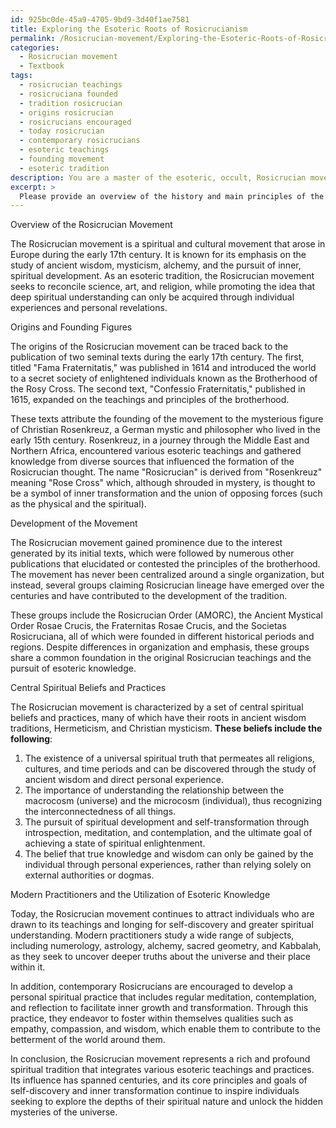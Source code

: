 ```yaml
---
id: 925bc0de-45a9-4705-9bd9-3d40f1ae7581
title: Exploring the Esoteric Roots of Rosicrucianism
permalink: /Rosicrucian-movement/Exploring-the-Esoteric-Roots-of-Rosicrucianism/
categories:
  - Rosicrucian movement
  - Textbook
tags:
  - rosicrucian teachings
  - rosicruciana founded
  - tradition rosicrucian
  - origins rosicrucian
  - rosicrucians encouraged
  - today rosicrucian
  - contemporary rosicrucians
  - esoteric teachings
  - founding movement
  - esoteric tradition
description: You are a master of the esoteric, occult, Rosicrucian movement and education, you have written many textbooks on the subject in ways that provide students with rich and deep understanding of the subject. You are being asked to write textbook-like sections on a topic and you do it with full context, explainability, and reliability in accuracy to the true facts of the topic at hand, in a textbook style that a student would easily be able to learn from, in a rich, engaging, and contextual way. Always include relevant context (such as formulas and history), related concepts, and in a way that someone can gain deep insights from.
excerpt: > 
  Please provide an overview of the history and main principles of the Rosicrucian movement. Detail the origins, the founding figures, and their key writings, as well as the development of the movement over time. Additionally, discuss the central spiritual beliefs, practices, and goals of Rosicrucians, and how their esoteric knowledge can be utilized by modern practitioners.
---
```

Overview of the Rosicrucian Movement

The Rosicrucian movement is a spiritual and cultural movement that arose in Europe during the early 17th century. It is known for its emphasis on the study of ancient wisdom, mysticism, alchemy, and the pursuit of inner, spiritual development. As an esoteric tradition, the Rosicrucian movement seeks to reconcile science, art, and religion, while promoting the idea that deep spiritual understanding can only be acquired through individual experiences and personal revelations.

Origins and Founding Figures

The origins of the Rosicrucian movement can be traced back to the publication of two seminal texts during the early 17th century. The first, titled "Fama Fraternitatis," was published in 1614 and introduced the world to a secret society of enlightened individuals known as the Brotherhood of the Rosy Cross. The second text, "Confessio Fraternitatis," published in 1615, expanded on the teachings and principles of the brotherhood.

These texts attribute the founding of the movement to the mysterious figure of Christian Rosenkreuz, a German mystic and philosopher who lived in the early 15th century. Rosenkreuz, in a journey through the Middle East and Northern Africa, encountered various esoteric teachings and gathered knowledge from diverse sources that influenced the formation of the Rosicrucian thought. The name "Rosicrucian" is derived from "Rosenkreuz" meaning "Rose Cross" which, although shrouded in mystery, is thought to be a symbol of inner transformation and the union of opposing forces (such as the physical and the spiritual).

Development of the Movement

The Rosicrucian movement gained prominence due to the interest generated by its initial texts, which were followed by numerous other publications that elucidated or contested the principles of the brotherhood. The movement has never been centralized around a single organization, but instead, several groups claiming Rosicrucian lineage have emerged over the centuries and have contributed to the development of the tradition.

These groups include the Rosicrucian Order (AMORC), the Ancient Mystical Order Rosae Crucis, the Fraternitas Rosae Crucis, and the Societas Rosicruciana, all of which were founded in different historical periods and regions. Despite differences in organization and emphasis, these groups share a common foundation in the original Rosicrucian teachings and the pursuit of esoteric knowledge.

Central Spiritual Beliefs and Practices

The Rosicrucian movement is characterized by a set of central spiritual beliefs and practices, many of which have their roots in ancient wisdom traditions, Hermeticism, and Christian mysticism. **These beliefs include the following**:

1. The existence of a universal spiritual truth that permeates all religions, cultures, and time periods and can be discovered through the study of ancient wisdom and direct personal experience.
2. The importance of understanding the relationship between the macrocosm (universe) and the microcosm (individual), thus recognizing the interconnectedness of all things.
3. The pursuit of spiritual development and self-transformation through introspection, meditation, and contemplation, and the ultimate goal of achieving a state of spiritual enlightenment.
4. The belief that true knowledge and wisdom can only be gained by the individual through personal experiences, rather than relying solely on external authorities or dogmas.

Modern Practitioners and the Utilization of Esoteric Knowledge

Today, the Rosicrucian movement continues to attract individuals who are drawn to its teachings and longing for self-discovery and greater spiritual understanding. Modern practitioners study a wide range of subjects, including numerology, astrology, alchemy, sacred geometry, and Kabbalah, as they seek to uncover deeper truths about the universe and their place within it.

In addition, contemporary Rosicrucians are encouraged to develop a personal spiritual practice that includes regular meditation, contemplation, and reflection to facilitate inner growth and transformation. Through this practice, they endeavor to foster within themselves qualities such as empathy, compassion, and wisdom, which enable them to contribute to the betterment of the world around them.

In conclusion, the Rosicrucian movement represents a rich and profound spiritual tradition that integrates various esoteric teachings and practices. Its influence has spanned centuries, and its core principles and goals of self-discovery and inner transformation continue to inspire individuals seeking to explore the depths of their spiritual nature and unlock the hidden mysteries of the universe.
